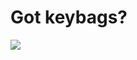 <h1>Got keybags?</h1>










<img align="center" src="https://github-readme-stats.vercel.app/api/top-langs?username=cmd-v1&show_icons=true&count_private=true&theme=tokyonight&locale=en&layout=compact" />

